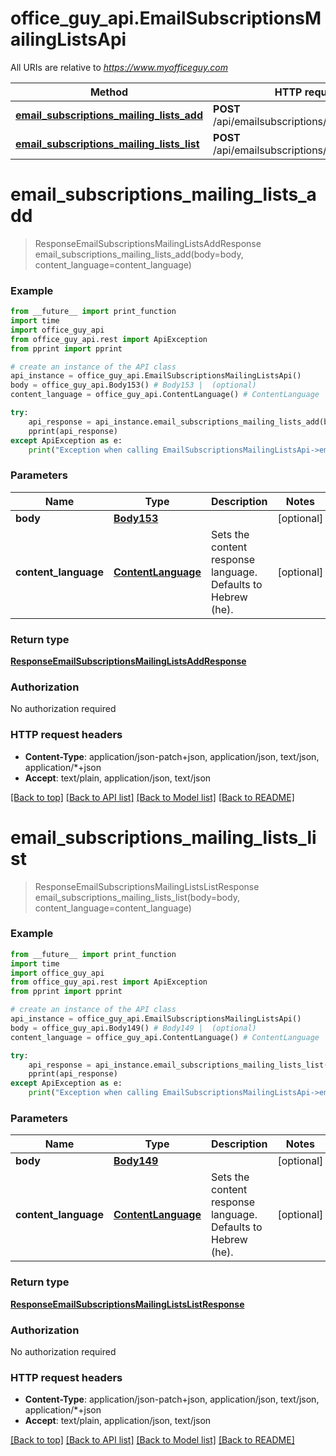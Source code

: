 # office_guy_api.EmailSubscriptionsMailingListsApi

All URIs are relative to *https://www.myofficeguy.com*

Method | HTTP request | Description
------------- | ------------- | -------------
[**email_subscriptions_mailing_lists_add**](EmailSubscriptionsMailingListsApi.md#email_subscriptions_mailing_lists_add) | **POST** /api/emailsubscriptions/mailinglists/add/ | 
[**email_subscriptions_mailing_lists_list**](EmailSubscriptionsMailingListsApi.md#email_subscriptions_mailing_lists_list) | **POST** /api/emailsubscriptions/mailinglists/list/ | 

# **email_subscriptions_mailing_lists_add**
> ResponseEmailSubscriptionsMailingListsAddResponse email_subscriptions_mailing_lists_add(body=body, content_language=content_language)



### Example
```python
from __future__ import print_function
import time
import office_guy_api
from office_guy_api.rest import ApiException
from pprint import pprint

# create an instance of the API class
api_instance = office_guy_api.EmailSubscriptionsMailingListsApi()
body = office_guy_api.Body153() # Body153 |  (optional)
content_language = office_guy_api.ContentLanguage() # ContentLanguage | Sets the content response language. Defaults to Hebrew (he). (optional)

try:
    api_response = api_instance.email_subscriptions_mailing_lists_add(body=body, content_language=content_language)
    pprint(api_response)
except ApiException as e:
    print("Exception when calling EmailSubscriptionsMailingListsApi->email_subscriptions_mailing_lists_add: %s\n" % e)
```

### Parameters

Name | Type | Description  | Notes
------------- | ------------- | ------------- | -------------
 **body** | [**Body153**](Body153.md)|  | [optional] 
 **content_language** | [**ContentLanguage**](.md)| Sets the content response language. Defaults to Hebrew (he). | [optional] 

### Return type

[**ResponseEmailSubscriptionsMailingListsAddResponse**](ResponseEmailSubscriptionsMailingListsAddResponse.md)

### Authorization

No authorization required

### HTTP request headers

 - **Content-Type**: application/json-patch+json, application/json, text/json, application/*+json
 - **Accept**: text/plain, application/json, text/json

[[Back to top]](#) [[Back to API list]](../README.md#documentation-for-api-endpoints) [[Back to Model list]](../README.md#documentation-for-models) [[Back to README]](../README.md)

# **email_subscriptions_mailing_lists_list**
> ResponseEmailSubscriptionsMailingListsListResponse email_subscriptions_mailing_lists_list(body=body, content_language=content_language)



### Example
```python
from __future__ import print_function
import time
import office_guy_api
from office_guy_api.rest import ApiException
from pprint import pprint

# create an instance of the API class
api_instance = office_guy_api.EmailSubscriptionsMailingListsApi()
body = office_guy_api.Body149() # Body149 |  (optional)
content_language = office_guy_api.ContentLanguage() # ContentLanguage | Sets the content response language. Defaults to Hebrew (he). (optional)

try:
    api_response = api_instance.email_subscriptions_mailing_lists_list(body=body, content_language=content_language)
    pprint(api_response)
except ApiException as e:
    print("Exception when calling EmailSubscriptionsMailingListsApi->email_subscriptions_mailing_lists_list: %s\n" % e)
```

### Parameters

Name | Type | Description  | Notes
------------- | ------------- | ------------- | -------------
 **body** | [**Body149**](Body149.md)|  | [optional] 
 **content_language** | [**ContentLanguage**](.md)| Sets the content response language. Defaults to Hebrew (he). | [optional] 

### Return type

[**ResponseEmailSubscriptionsMailingListsListResponse**](ResponseEmailSubscriptionsMailingListsListResponse.md)

### Authorization

No authorization required

### HTTP request headers

 - **Content-Type**: application/json-patch+json, application/json, text/json, application/*+json
 - **Accept**: text/plain, application/json, text/json

[[Back to top]](#) [[Back to API list]](../README.md#documentation-for-api-endpoints) [[Back to Model list]](../README.md#documentation-for-models) [[Back to README]](../README.md)


